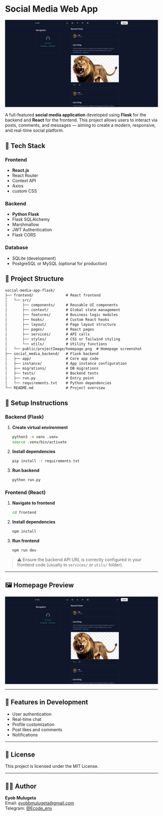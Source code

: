 # Social Media Web App

![Homepage](frontend/public/projectImage/homepage.png)

A full-featured **social media application** developed using **Flask** for the backend and **React** for the frontend. This project allows users to interact via posts, comments, and messages — aiming to create a modern, responsive, and real-time social platform.

## 🔧 Tech Stack

### Frontend
- **React.js**
- React Router
- Context API
- Axios
- custom CSS

### Backend
- **Python Flask**
- Flask SQLAlchemy
- Marshmallow
- JWT Authentication
- Flask CORS

### Database
- SQLite (development)
- PostgreSQL or MySQL (optional for production)

## 📁 Project Structure

```
social-media-app-flask/
├── frontend/               # React frontend
│   └── src/
│       ├── components/     # Reusable UI components
│       ├── context/        # Global state management
│       ├── features/       # Business logic modules
│       ├── hooks/          # Custom React hooks
│       ├── layout/         # Page layout structure
│       ├── pages/          # React pages
│       ├── services/       # API calls
│       ├── styles/         # CSS or Tailwind styling
│       └── utils/          # Utility functions
│   └── public/projectImage/homepage.png  # Homepage screenshot
├── social_media_backend/   # Flask backend
│   ├── app/                # Core app code
│   ├── instance/           # App instance configuration
│   ├── migrations/         # DB migrations
│   ├── tests/              # Backend tests
│   ├── run.py              # Entry point
│   └── requirements.txt    # Python dependencies
└── README.md               # Project overview
```

## 🚀 Setup Instructions

### Backend (Flask)

1. **Create virtual environment**
   ```bash
   python3 -m venv .venv
   source .venv/bin/activate
   ```

2. **Install dependencies**
   ```bash
   pip install -r requirements.txt
   ```

3. **Run backend**
   ```bash
   python run.py
   ```

### Frontend (React)

1. **Navigate to frontend**
   ```bash
   cd frontend
   ```

2. **Install dependencies**
   ```bash
   npm install
   ```

3. **Run frontend**
   ```bash
   npm run dev
   ```

> ⚠️ Ensure the backend API URL is correctly configured in your frontend code (usually in `services/` or `utils/` folder).

---

## 🖼️ Homepage Preview

![Homepage Preview](frontend/public/projectImage/homepage.png)

---

## 🧠 Features in Development

- User authentication
- Real-time chat
- Profile customization
- Post likes and comments
- Notifications

---

## 📄 License

This project is licensed under the MIT License.

---

## 🙋‍♂️ Author

**Eyob Mulugeta**  
Email: [eyobbmulugeta@gmail.com](mailto:eyobbmulugeta@gmail.com)  
Telegram: [@Ecode_env](https://t.me/Ecode_env)
